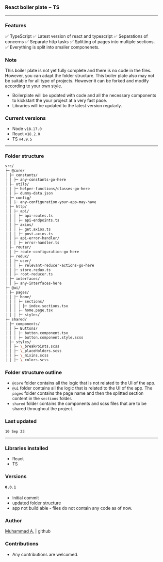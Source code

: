 ### React boiler plate ~ TS

---

### Features

✅ TypeScript
✅ Latest version of react and typescript
✅ Separations of concerns
✅ Separate http tasks
✅ Splitting of pages into multiple sections.
✅ Everything is split into smaller componenets.

### Note

This boiler plate is not yet fully complete and there is no code in the files. However, you can adapt the folder structure. This boiler plate also may not be suitable for all type of projects. However it can be forked and modify according to your own style.

- Boilerplate will be updated with code and all the necessary components to kickstart the your project at a very fast pace.
- Libraries will be updated to the latest version regularly.

### Current versions

- Node `v18.17.0`
- React `v18.2.0`
- TS `v4.9.5`

---

### Folder structure

```bash
src/
├─ @core/
│ ├─ constants/
│ │ ├─ any-constants-go-here
│ ├─ utils/
│ │ ├─ helper-functions/classes-go-here
│ │ ├─ dummy-data.json
│ ├─ config/
│ │ ├─ any-configuration-your-app-may-have
│ ├─ http/
│ │ ├─ api/
│ │ │ ├─ api-routes.ts
│ │ │ ├─ api-endpoints.ts
│ │ ├─ axios/
│ │ │ ├─ get.axios.ts
│ │ │ ├─ post.axios.ts
│ │ ├─ api-error-handler/
│ │ │ ├─ error-handler.ts
│ ├─ router/
│ │ ├─ route-configuration-go-here
│ ├─ redux/
│ │ ├─ user/
│ │ │ ├─ relevant-reducer-actions-go-here
│ │ ├─ store.redux.ts
│ │ ├─ root-reducer.ts
│ ├─ interfaces/
│ │ ├─ any-interfaces-here
├─ @ui/
│ ├─ pages/
│ │ ├─ home/
│ │ │ ├─ sections/
│ │ │ │ ├─ index.sections.tsx
│ │ │ ├─ home.page.tsx
│ │ │ ├─ styles/
├─ shared/
│ ├─ components/
│ │ ├─ Buttons/
│ │ │ ├─ button.component.tsx
│ │ │ ├─ button.component.style.scss
│ ├─ styles/
│ │ ├─ \_breakPoints.scss
│ │ ├─ \_placeHolders.scss
│ │ ├─ \_mixins.scss
│ │ ├─ \_colors.scss
```

### Folder structure outline

- `@core` folder contains all the logic that is not related to the UI of the app.
- `@ui` folder contains all the logic that is related to the UI of the app. The `pages` folder contains the page name and then the splitted section content in the `sections` folder.
- `shared` folder contains the components and scss files that are to be shared throughout the project.

### Last updated

`10 Sep 23`

---

### Libraries installed

- React
- TS

### Versions

#### `0.0.1`

- Initial commit
- updated folder structure
- app not build able - files do not contain any code as of now.

### Author

[Muhammad A.](https://github.com/aliwarraich007 "Muhammad A.") | github

### Contributions

- Any contributions are welcomed.
